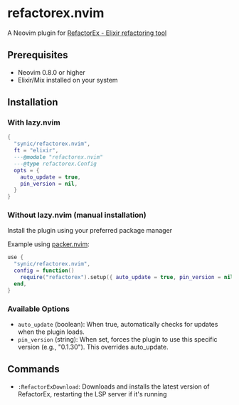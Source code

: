 # refactorex.nvim

A Neovim plugin for [RefactorEx - Elixir refactoring tool](https://github.com/gp-pereira/refactorex)

## Prerequisites

- Neovim 0.8.0 or higher
- Elixir/Mix installed on your system

## Installation

### With lazy.nvim

```lua
{
  "synic/refactorex.nvim",
  ft = "elixir",
  ---@module "refactorex.nvim"
  ---@type refactorex.Config
  opts = {
    auto_update = true,
    pin_version = nil,
  }
}
```
### Without lazy.nvim (manual installation)

Install the plugin using your preferred package manager

Example using [packer.nvim](https://github.com/wbthomason/packer.nvim):
```lua
use {
  "synic/refactorex.nvim",
  config = function()
    require("refactorex").setup({ auto_update = true, pin_version = nil })
  end,
}
```

### Available Options

- `auto_update` (boolean): When true, automatically checks for updates when the
  plugin loads.
- `pin_version` (string): When set, forces the plugin to use this specific
  version (e.g., "0.1.30"). This overrides auto_update.

## Commands

- `:RefactorExDownload`: Downloads and installs the latest version of
  RefactorEx, restarting the LSP server if it's running
